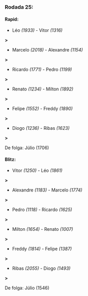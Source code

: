 ### Rodada 25:

#### Rapid:

* Léo *(1933)*     -     Vitor *(1316)*

 **>** 
* Marcelo *(2018)*     -     Alexandre *(1154)*

 **>** 
* Ricardo *(1771)*     -     Pedro *(1199)*

 **>** 
* Renato *(1234)*     -     Milton *(1892)*

 **>** 
* Felipe *(1552)*     -     Freddy *(1890)*

 **>** 
* Diogo *(1236)*     -     Ribas *(1623)*

 **>** 

De folga: Júlio (1706)

#### Blitz:

* Vitor *(1250)*     -     Léo *(1861)*

 **>** 
* Alexandre *(1183)*     -     Marcelo *(1774)*

 **>** 
* Pedro *(1118)*     -     Ricardo *(1625)*

 **>** 
* Milton *(1654)*     -     Renato *(1007)*

 **>** 
* Freddy *(1814)*     -     Felipe *(1387)*

 **>** 
* Ribas *(2055)*     -     Diogo *(1493)*

 **>** 

De folga: Júlio (1546)

